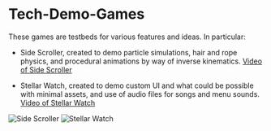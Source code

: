 # Tech-Demo-Games
These games are testbeds for various features and ideas. In particular:
- Side Scroller, created to demo particle simulations, hair and rope physics, and procedural animations by way of inverse kinematics.
[Video of Side Scroller](https://youtu.be/vvD79In-BT0)

- Stellar Watch, created to demo custom UI and what could be possible with minimal assets, and use of audio files for songs and menu sounds.
[Video of Stellar Watch](https://youtu.be/tG84BrDL4-I)

![Side Scroller](https://user-images.githubusercontent.com/44931507/223041826-fbd0fe9d-98c1-45ca-9c37-9ed4934e984c.png)
![Stellar Watch](https://user-images.githubusercontent.com/44931507/223041407-5b286bd6-b2e3-4d90-8923-1f0afca3a6de.png)
